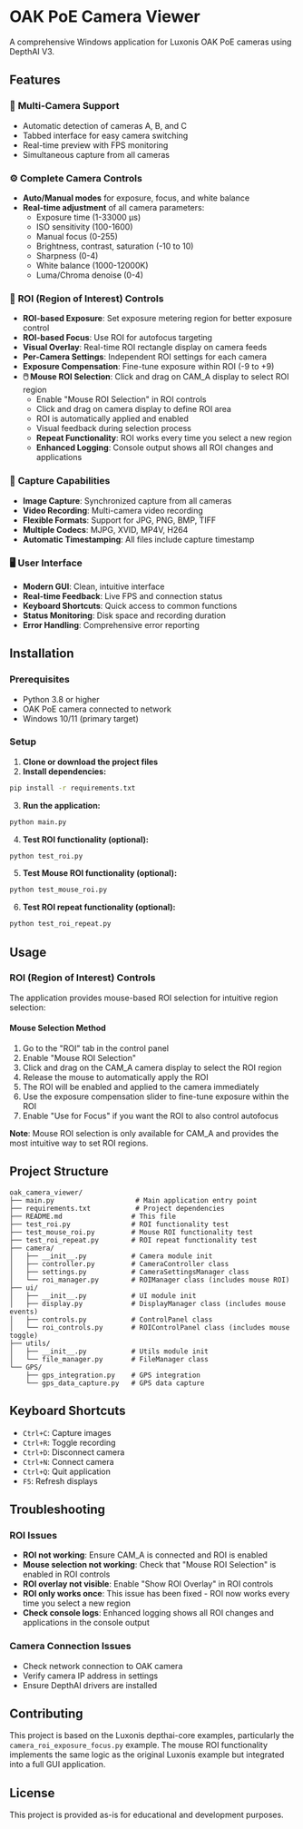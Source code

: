 # OAK PoE Camera Viewer

A comprehensive Windows application for Luxonis OAK PoE cameras using DepthAI V3.

## Features

### 🎥 **Multi-Camera Support**
- Automatic detection of cameras A, B, and C
- Tabbed interface for easy camera switching
- Real-time preview with FPS monitoring
- Simultaneous capture from all cameras

### ⚙️ **Complete Camera Controls**
- **Auto/Manual modes** for exposure, focus, and white balance
- **Real-time adjustment** of all camera parameters:
  - Exposure time (1-33000 μs)
  - ISO sensitivity (100-1600)
  - Manual focus (0-255)
  - Brightness, contrast, saturation (-10 to 10)
  - Sharpness (0-4)
  - White balance (1000-12000K)
  - Luma/Chroma denoise (0-4)

### 🎯 **ROI (Region of Interest) Controls**
- **ROI-based Exposure**: Set exposure metering region for better exposure control
- **ROI-based Focus**: Use ROI for autofocus targeting
- **Visual Overlay**: Real-time ROI rectangle display on camera feeds
- **Per-Camera Settings**: Independent ROI settings for each camera
- **Exposure Compensation**: Fine-tune exposure within ROI (-9 to +9)
- **🖱️ Mouse ROI Selection**: Click and drag on CAM_A display to select ROI region
  - Enable "Mouse ROI Selection" in ROI controls
  - Click and drag on camera display to define ROI area
  - ROI is automatically applied and enabled
  - Visual feedback during selection process
  - **Repeat Functionality**: ROI works every time you select a new region
  - **Enhanced Logging**: Console output shows all ROI changes and applications

### 📸 **Capture Capabilities**
- **Image Capture**: Synchronized capture from all cameras
- **Video Recording**: Multi-camera video recording
- **Flexible Formats**: Support for JPG, PNG, BMP, TIFF
- **Multiple Codecs**: MJPG, XVID, MP4V, H264
- **Automatic Timestamping**: All files include capture timestamp

### 🖥️ **User Interface**
- **Modern GUI**: Clean, intuitive interface
- **Real-time Feedback**: Live FPS and connection status
- **Keyboard Shortcuts**: Quick access to common functions
- **Status Monitoring**: Disk space and recording duration
- **Error Handling**: Comprehensive error reporting

## Installation

### Prerequisites
- Python 3.8 or higher
- OAK PoE camera connected to network
- Windows 10/11 (primary target)

### Setup

1. **Clone or download the project files**
2. **Install dependencies:**
```bash
pip install -r requirements.txt
```

3. **Run the application:**
```bash
python main.py
```

4. **Test ROI functionality (optional):**
```bash
python test_roi.py
```

5. **Test Mouse ROI functionality (optional):**
```bash
python test_mouse_roi.py
```

6. **Test ROI repeat functionality (optional):**
```bash
python test_roi_repeat.py
```

## Usage

### ROI (Region of Interest) Controls

The application provides mouse-based ROI selection for intuitive region selection:

#### Mouse Selection Method
1. Go to the "ROI" tab in the control panel
2. Enable "Mouse ROI Selection"
3. Click and drag on the CAM_A camera display to select the ROI region
4. Release the mouse to automatically apply the ROI
5. The ROI will be enabled and applied to the camera immediately
6. Use the exposure compensation slider to fine-tune exposure within the ROI
7. Enable "Use for Focus" if you want the ROI to also control autofocus

**Note**: Mouse ROI selection is only available for CAM_A and provides the most intuitive way to set ROI regions.

## Project Structure

```
oak_camera_viewer/
├── main.py                    # Main application entry point
├── requirements.txt           # Project dependencies
├── README.md                 # This file
├── test_roi.py               # ROI functionality test
├── test_mouse_roi.py         # Mouse ROI functionality test
├── test_roi_repeat.py        # ROI repeat functionality test
├── camera/
│   ├── __init__.py           # Camera module init
│   ├── controller.py         # CameraController class
│   ├── settings.py           # CameraSettingsManager class
│   └── roi_manager.py        # ROIManager class (includes mouse ROI)
├── ui/
│   ├── __init__.py           # UI module init
│   ├── display.py            # DisplayManager class (includes mouse events)
│   ├── controls.py           # ControlPanel class
│   └── roi_controls.py       # ROIControlPanel class (includes mouse toggle)
├── utils/
│   ├── __init__.py           # Utils module init
│   └── file_manager.py       # FileManager class
└── GPS/
    ├── gps_integration.py    # GPS integration
    └── gps_data_capture.py   # GPS data capture
```

## Keyboard Shortcuts

- `Ctrl+C`: Capture images
- `Ctrl+R`: Toggle recording
- `Ctrl+D`: Disconnect camera
- `Ctrl+N`: Connect camera
- `Ctrl+Q`: Quit application
- `F5`: Refresh displays

## Troubleshooting

### ROI Issues
- **ROI not working**: Ensure CAM_A is connected and ROI is enabled
- **Mouse selection not working**: Check that "Mouse ROI Selection" is enabled in ROI controls
- **ROI overlay not visible**: Enable "Show ROI Overlay" in ROI controls
- **ROI only works once**: This issue has been fixed - ROI now works every time you select a new region
- **Check console logs**: Enhanced logging shows all ROI changes and applications in the console output

### Camera Connection Issues
- Check network connection to OAK camera
- Verify camera IP address in settings
- Ensure DepthAI drivers are installed

## Contributing

This project is based on the Luxonis depthai-core examples, particularly the `camera_roi_exposure_focus.py` example. The mouse ROI functionality implements the same logic as the original Luxonis example but integrated into a full GUI application.

## License

This project is provided as-is for educational and development purposes.